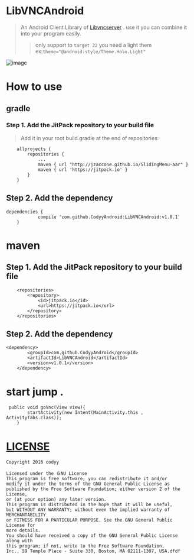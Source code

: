 # LibVNCAndroid

> An Android Client Library of [Libvncserver](https://github.com/LibVNC/libvncserver) . use it you can combine it into your program easily.
>>  only support to `target 22`
>>  you need a light them ex:`theme="@android:style/Theme.Holo.Light"`

![image](https://github.com/CodyyAndroid/LibVNCAndroid/blob/master/v1.0.1.gif)
# How to use
## gradle
### Step 1. Add the JitPack repository to your build file
>Add it in your root build.gradle at the end of repositories:

````
	allprojects {
		repositories {
			...
			maven { url "http://jzaccone.github.io/SlidingMenu-aar" }
			maven { url 'https://jitpack.io' }
		}
	}
````

## Step 2. Add the dependency
````
dependencies {
	        compile 'com.github.CodyyAndroid:LibVNCAndroid:v1.0.1'
	}
````

# maven
## Step 1. Add the JitPack repository to your build file
```
	<repositories>
		<repository>
		    <id>jitpack.io</id>
		    <url>https://jitpack.io</url>
		</repository>
	</repositories>
```

## Step 2. Add the dependency
```
<dependency>
	    <groupId>com.github.CodyyAndroid</groupId>
	    <artifactId>LibVNCAndroid</artifactId>
	    <version>v1.0.1</version>
	</dependency>
```

# start jump .
```
 public void goVnc(View view){
        startActivity(new Intent(MainActivity.this , ActivityTabs.class));
    }
```


# [LICENSE](#LICENSE)
    Copyright 2016 codyy 
    
    Licensed under the ＧNU License
    This program is free software; you can redistribute it and/or 
    modify it under the terms of the GNU General Public License as 
    published by the Free Software Foundation; either version 2 of the License, 
    or (at your option) any later version.
    This program is distributed in the hope that it will be useful, 
    but WITHOUT ANY WARRANTY; without even the implied warranty of MERCHANTABILITY 
    or FITNESS FOR A PARTICULAR PURPOSE. See the GNU General Public License for 
    more details.    
    You should have received a copy of the GNU General Public License along with 
    this program; if not, write to the Free Software Foundation,
    Inc., 59 Temple Place - Suite 330, Boston, MA 02111-1307, USA.dfdf
